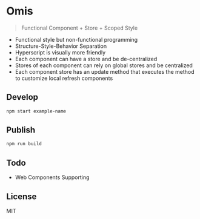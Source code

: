 # Omis

> Functional Component + Store + Scoped Style 

* Functional style but non-functional programming
* Structure-Style-Behavior Separation
* Hyperscript is visually more friendly
* Each component can have a store and be de-centralized
* Stores of each component can rely on global stores and be centralized
* Each component store has an update method that executes the method to customize local refresh components


## Develop

``` bash
npm start example-name
```

## Publish

``` bash
npm run build
```

## Todo

* Web Components Supporting

## License

MIT 
